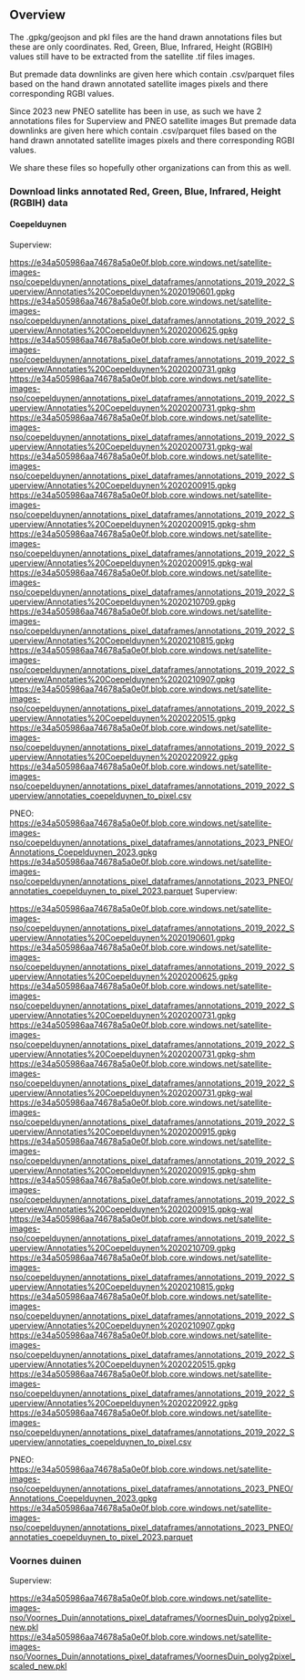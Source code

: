 ## Overview

The .gpkg/geojson and pkl files are the hand drawn annotations files but these are only coordinates.
Red, Green, Blue, Infrared, Height (RGBIH) values still have to be extracted from the satellite .tif files images.

But premade data downlinks are given here which contain .csv/parquet files based on the hand drawn annotated satellite images pixels and there corresponding RGBI values.

Since 2023 new PNEO satellite has been in use, as such we have 2 annotations files for Superview and PNEO satellite images
But premade data downlinks are given here which contain .csv/parquet files based on the hand drawn annotated satellite images pixels and there corresponding RGBI values.

We share these files so hopefully other organizations can from this as well.

### Download links annotated Red, Green, Blue, Infrared, Height (RGBIH) data

#### Coepelduynen

Superview:

https://e34a505986aa74678a5a0e0f.blob.core.windows.net/satellite-images-nso/coepelduynen/annotations_pixel_dataframes/annotations_2019_2022_Superview/Annotaties%20Coepelduynen%2020190601.gpkg
https://e34a505986aa74678a5a0e0f.blob.core.windows.net/satellite-images-nso/coepelduynen/annotations_pixel_dataframes/annotations_2019_2022_Superview/Annotaties%20Coepelduynen%2020200625.gpkg
https://e34a505986aa74678a5a0e0f.blob.core.windows.net/satellite-images-nso/coepelduynen/annotations_pixel_dataframes/annotations_2019_2022_Superview/Annotaties%20Coepelduynen%2020200731.gpkg
https://e34a505986aa74678a5a0e0f.blob.core.windows.net/satellite-images-nso/coepelduynen/annotations_pixel_dataframes/annotations_2019_2022_Superview/Annotaties%20Coepelduynen%2020200731.gpkg-shm
https://e34a505986aa74678a5a0e0f.blob.core.windows.net/satellite-images-nso/coepelduynen/annotations_pixel_dataframes/annotations_2019_2022_Superview/Annotaties%20Coepelduynen%2020200731.gpkg-wal
https://e34a505986aa74678a5a0e0f.blob.core.windows.net/satellite-images-nso/coepelduynen/annotations_pixel_dataframes/annotations_2019_2022_Superview/Annotaties%20Coepelduynen%2020200915.gpkg
https://e34a505986aa74678a5a0e0f.blob.core.windows.net/satellite-images-nso/coepelduynen/annotations_pixel_dataframes/annotations_2019_2022_Superview/Annotaties%20Coepelduynen%2020200915.gpkg-shm
https://e34a505986aa74678a5a0e0f.blob.core.windows.net/satellite-images-nso/coepelduynen/annotations_pixel_dataframes/annotations_2019_2022_Superview/Annotaties%20Coepelduynen%2020200915.gpkg-wal
https://e34a505986aa74678a5a0e0f.blob.core.windows.net/satellite-images-nso/coepelduynen/annotations_pixel_dataframes/annotations_2019_2022_Superview/Annotaties%20Coepelduynen%2020210709.gpkg
https://e34a505986aa74678a5a0e0f.blob.core.windows.net/satellite-images-nso/coepelduynen/annotations_pixel_dataframes/annotations_2019_2022_Superview/Annotaties%20Coepelduynen%2020210815.gpkg
https://e34a505986aa74678a5a0e0f.blob.core.windows.net/satellite-images-nso/coepelduynen/annotations_pixel_dataframes/annotations_2019_2022_Superview/Annotaties%20Coepelduynen%2020210907.gpkg
https://e34a505986aa74678a5a0e0f.blob.core.windows.net/satellite-images-nso/coepelduynen/annotations_pixel_dataframes/annotations_2019_2022_Superview/Annotaties%20Coepelduynen%2020220515.gpkg
https://e34a505986aa74678a5a0e0f.blob.core.windows.net/satellite-images-nso/coepelduynen/annotations_pixel_dataframes/annotations_2019_2022_Superview/Annotaties%20Coepelduynen%2020220922.gpkg
https://e34a505986aa74678a5a0e0f.blob.core.windows.net/satellite-images-nso/coepelduynen/annotations_pixel_dataframes/annotations_2019_2022_Superview/annotaties_coepelduynen_to_pixel.csv

PNEO:
https://e34a505986aa74678a5a0e0f.blob.core.windows.net/satellite-images-nso/coepelduynen/annotations_pixel_dataframes/annotations_2023_PNEO/Annotations_Coepelduynen_2023.gpkg
https://e34a505986aa74678a5a0e0f.blob.core.windows.net/satellite-images-nso/coepelduynen/annotations_pixel_dataframes/annotations_2023_PNEO/annotaties_coepelduynen_to_pixel_2023.parquet
Superview:

https://e34a505986aa74678a5a0e0f.blob.core.windows.net/satellite-images-nso/coepelduynen/annotations_pixel_dataframes/annotations_2019_2022_Superview/Annotaties%20Coepelduynen%2020190601.gpkg
https://e34a505986aa74678a5a0e0f.blob.core.windows.net/satellite-images-nso/coepelduynen/annotations_pixel_dataframes/annotations_2019_2022_Superview/Annotaties%20Coepelduynen%2020200625.gpkg
https://e34a505986aa74678a5a0e0f.blob.core.windows.net/satellite-images-nso/coepelduynen/annotations_pixel_dataframes/annotations_2019_2022_Superview/Annotaties%20Coepelduynen%2020200731.gpkg
https://e34a505986aa74678a5a0e0f.blob.core.windows.net/satellite-images-nso/coepelduynen/annotations_pixel_dataframes/annotations_2019_2022_Superview/Annotaties%20Coepelduynen%2020200731.gpkg-shm
https://e34a505986aa74678a5a0e0f.blob.core.windows.net/satellite-images-nso/coepelduynen/annotations_pixel_dataframes/annotations_2019_2022_Superview/Annotaties%20Coepelduynen%2020200731.gpkg-wal
https://e34a505986aa74678a5a0e0f.blob.core.windows.net/satellite-images-nso/coepelduynen/annotations_pixel_dataframes/annotations_2019_2022_Superview/Annotaties%20Coepelduynen%2020200915.gpkg
https://e34a505986aa74678a5a0e0f.blob.core.windows.net/satellite-images-nso/coepelduynen/annotations_pixel_dataframes/annotations_2019_2022_Superview/Annotaties%20Coepelduynen%2020200915.gpkg-shm
https://e34a505986aa74678a5a0e0f.blob.core.windows.net/satellite-images-nso/coepelduynen/annotations_pixel_dataframes/annotations_2019_2022_Superview/Annotaties%20Coepelduynen%2020200915.gpkg-wal
https://e34a505986aa74678a5a0e0f.blob.core.windows.net/satellite-images-nso/coepelduynen/annotations_pixel_dataframes/annotations_2019_2022_Superview/Annotaties%20Coepelduynen%2020210709.gpkg
https://e34a505986aa74678a5a0e0f.blob.core.windows.net/satellite-images-nso/coepelduynen/annotations_pixel_dataframes/annotations_2019_2022_Superview/Annotaties%20Coepelduynen%2020210815.gpkg
https://e34a505986aa74678a5a0e0f.blob.core.windows.net/satellite-images-nso/coepelduynen/annotations_pixel_dataframes/annotations_2019_2022_Superview/Annotaties%20Coepelduynen%2020210907.gpkg
https://e34a505986aa74678a5a0e0f.blob.core.windows.net/satellite-images-nso/coepelduynen/annotations_pixel_dataframes/annotations_2019_2022_Superview/Annotaties%20Coepelduynen%2020220515.gpkg
https://e34a505986aa74678a5a0e0f.blob.core.windows.net/satellite-images-nso/coepelduynen/annotations_pixel_dataframes/annotations_2019_2022_Superview/Annotaties%20Coepelduynen%2020220922.gpkg
https://e34a505986aa74678a5a0e0f.blob.core.windows.net/satellite-images-nso/coepelduynen/annotations_pixel_dataframes/annotations_2019_2022_Superview/annotaties_coepelduynen_to_pixel.csv

PNEO:
https://e34a505986aa74678a5a0e0f.blob.core.windows.net/satellite-images-nso/coepelduynen/annotations_pixel_dataframes/annotations_2023_PNEO/Annotations_Coepelduynen_2023.gpkg
https://e34a505986aa74678a5a0e0f.blob.core.windows.net/satellite-images-nso/coepelduynen/annotations_pixel_dataframes/annotations_2023_PNEO/annotaties_coepelduynen_to_pixel_2023.parquet

### Voornes duinen

Superview:

https://e34a505986aa74678a5a0e0f.blob.core.windows.net/satellite-images-nso/Voornes_Duin/annotations_pixel_dataframes/VoornesDuin_polyg2pixel_new.pkl
https://e34a505986aa74678a5a0e0f.blob.core.windows.net/satellite-images-nso/Voornes_Duin/annotations_pixel_dataframes/VoornesDuin_polyg2pixel_scaled_new.pkl
